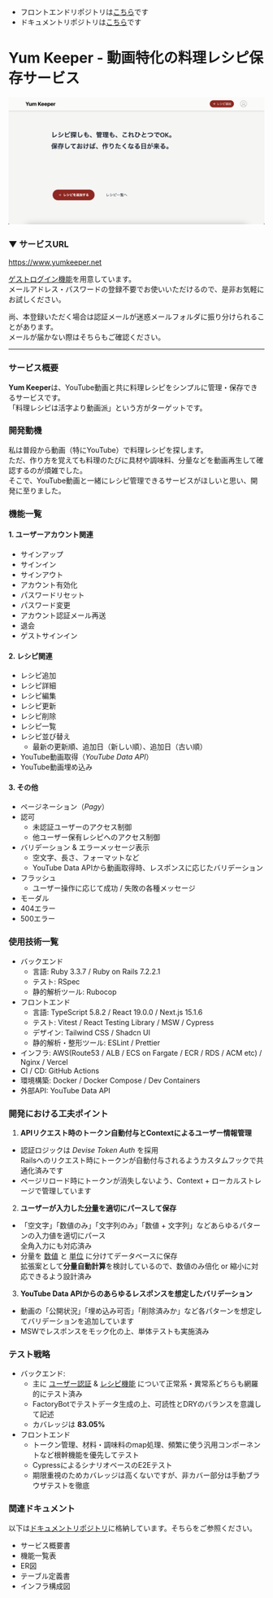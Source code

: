 - フロントエンドリポジトリは[こちら](https://github.com/y4tk8/yumkeeper_frontend)です  
- ドキュメントリポジトリは[こちら](https://github.com/y4tk8/yumkeeper_docs)です

# Yum Keeper - 動画特化の料理レシピ保存サービス
![トップ画像](https://raw.githubusercontent.com/y4tk8/yumkeeper_frontend/main/public/images/top-image.png)

### ▼ サービスURL
https://www.yumkeeper.net

<u>ゲストログイン機能</u>を用意しています。  
メールアドレス・パスワードの登録不要でお使いいただけるので、是非お気軽にお試しください。

尚、本登録いただく場合は認証メールが迷惑メールフォルダに振り分けられることがあります。  
メールが届かない際はそちらもご確認ください。

---

### サービス概要
**Yum Keeper**は、YouTube動画と共に料理レシピをシンプルに管理・保存できるサービスです。  
「料理レシピは活字より動画派」という方がターゲットです。

### 開発動機
私は普段から動画（特にYouTube）で料理レシピを探します。  
ただ、作り方を覚えても料理のたびに具材や調味料、分量などを動画再生して確認するのが煩雑でした。  
そこで、YouTube動画と一緒にレシピ管理できるサービスがほしいと思い、開発に至りました。

### 機能一覧
#### 1. ユーザーアカウント関連
- サインアップ
- サインイン
- サインアウト
- アカウント有効化
- パスワードリセット
- パスワード変更
- アカウント認証メール再送
- 退会
- ゲストサインイン

#### 2. レシピ関連
- レシピ追加
- レシピ詳細
- レシピ編集
- レシピ更新
- レシピ削除
- レシピ一覧
- レシピ並び替え
  - 最新の更新順、追加日（新しい順）、追加日（古い順）
- YouTube動画取得（_YouTube Data API_）
- YouTube動画埋め込み

#### 3. その他
- ページネーション（_Pagy_）
- 認可
  - 未認証ユーザーのアクセス制御
  - 他ユーザー保有レシピへのアクセス制御
- バリデーション & エラーメッセージ表示
  - 空文字、長さ、フォーマットなど
  - YouTube Data APIから動画取得時、レスポンスに応じたバリデーション
- フラッシュ
  - ユーザー操作に応じて成功 / 失敗の各種メッセージ
- モーダル
- 404エラー
- 500エラー

### 使用技術一覧
- バックエンド
  - 言語: Ruby 3.3.7 / Ruby on Rails 7.2.2.1
  - テスト: RSpec
  - 静的解析ツール: Rubocop
- フロントエンド
  - 言語: TypeScript 5.8.2 / React 19.0.0 / Next.js 15.1.6
  - テスト: Vitest / React Testing Library / MSW / Cypress
  - デザイン: Tailwind CSS / Shadcn UI
  - 静的解析・整形ツール: ESLint / Prettier
- インフラ: AWS(Route53 / ALB / ECS on Fargate / ECR / RDS / ACM etc) / Nginx / Vercel
- CI / CD: GitHub Actions
- 環境構築: Docker / Docker Compose / Dev Containers
- 外部API: YouTube Data API

### 開発における工夫ポイント
1. **APIリクエスト時のトークン自動付与とContextによるユーザー情報管理**
  - 認証ロジックは _Devise Token Auth_ を採用  
    Railsへのリクエスト時にトークンが自動付与されるようカスタムフックで共通化済みです
  - ページリロード時にトークンが消失しないよう、Context + ローカルストレージで管理しています
2. **ユーザーが入力した<u>分量</u>を適切にパースして保存**
  - 「空文字」「数値のみ」「文字列のみ」「数値 + 文字列」などあらゆるパターンの入力値を適切にパース  
    全角入力にも対応済み
  - 分量を <u>数値</u> と <u>単位</u> に分けてデータベースに保存  
    拡張案として**分量自動計算**を検討しているので、数値のみ倍化 or 縮小に対応できるよう設計済み
3. **YouTube Data APIからのあらゆるレスポンスを想定したバリデーション**
  - 動画の「公開状況」「埋め込み可否」「削除済みか」など各パターンを想定してバリデーションを追加しています
  - MSWでレスポンスをモック化の上、単体テストも実施済み

### テスト戦略
- バックエンド:
  - 主に <u>ユーザー認証</u> & <u>レシピ機能</u> について正常系・異常系どちらも網羅的にテスト済み
  - FactoryBotでテストデータ生成の上、可読性とDRYのバランスを意識して記述
  - カバレッジは **83.05%**
- フロントエンド
  - トークン管理、材料・調味料のmap処理、頻繁に使う汎用コンポーネントなど根幹機能を優先してテスト
  - CypressによるシナリオベースのE2Eテスト
  - 期限重視のためカバレッジは高くないですが、非カバー部分は手動ブラウザテストを徹底

### 関連ドキュメント
以下は[ドキュメントリポジトリ](https://github.com/y4tk8/yumkeeper_docs)に格納しています。そちらをご参照ください。
- サービス概要書
- 機能一覧表
- ER図
- テーブル定義書
- インフラ構成図
